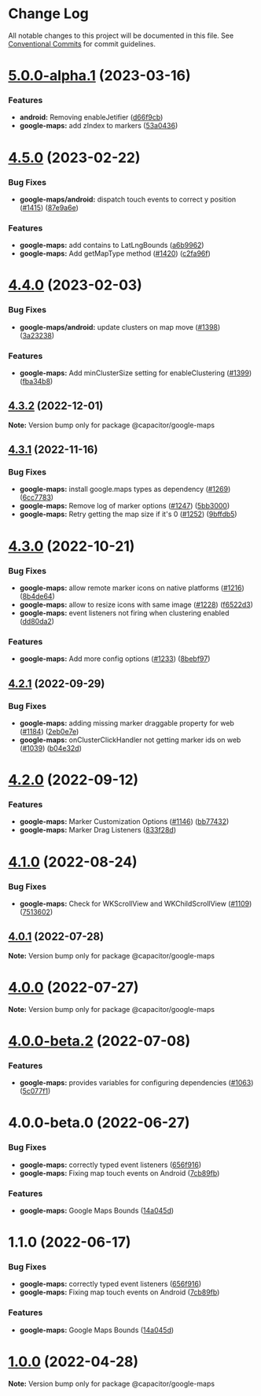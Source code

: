 # Change Log

All notable changes to this project will be documented in this file.
See [Conventional Commits](https://conventionalcommits.org) for commit guidelines.

# [5.0.0-alpha.1](https://github.com/ionic-team/capacitor-plugins/compare/@capacitor/google-maps@4.5.0...@capacitor/google-maps@5.0.0-alpha.1) (2023-03-16)


### Features

* **android:** Removing enableJetifier ([d66f9cb](https://github.com/ionic-team/capacitor-plugins/commit/d66f9cbd9da7e3b1d8c64ca6a5b45156867d4a04))
* **google-maps:** add zIndex to markers ([53a0436](https://github.com/ionic-team/capacitor-plugins/commit/53a04366ad331ada081589aef9c726b4356688df))





# [4.5.0](https://github.com/ionic-team/capacitor-plugins/compare/@capacitor/google-maps@4.4.0...@capacitor/google-maps@4.5.0) (2023-02-22)


### Bug Fixes

* **google-maps/android:** dispatch touch events to correct y position ([#1415](https://github.com/ionic-team/capacitor-plugins/issues/1415)) ([87e9a6e](https://github.com/ionic-team/capacitor-plugins/commit/87e9a6e97f843228c62245a80eeb6cb86d43500e))


### Features

* **google-maps:** add contains to LatLngBounds ([a6b9962](https://github.com/ionic-team/capacitor-plugins/commit/a6b9962f1b6d6c2f873dd8c373b7aa16a49eff6d))
* **google-maps:** Add getMapType method ([#1420](https://github.com/ionic-team/capacitor-plugins/issues/1420)) ([c2fa96f](https://github.com/ionic-team/capacitor-plugins/commit/c2fa96fc709b59fa55a6f61ecb4d80be214982c5))





# [4.4.0](https://github.com/ionic-team/capacitor-plugins/compare/@capacitor/google-maps@4.3.2...@capacitor/google-maps@4.4.0) (2023-02-03)


### Bug Fixes

* **google-maps/android:** update clusters on map move ([#1398](https://github.com/ionic-team/capacitor-plugins/issues/1398)) ([3a23238](https://github.com/ionic-team/capacitor-plugins/commit/3a2323833779d9b545140057070f5acda38d9b32))


### Features

* **google-maps:** Add minClusterSize setting for enableClustering ([#1399](https://github.com/ionic-team/capacitor-plugins/issues/1399)) ([fba34b8](https://github.com/ionic-team/capacitor-plugins/commit/fba34b823e60aba43f82761bf7c3b42675702b7f))





## [4.3.2](https://github.com/ionic-team/capacitor-plugins/compare/@capacitor/google-maps@4.3.1...@capacitor/google-maps@4.3.2) (2022-12-01)

**Note:** Version bump only for package @capacitor/google-maps





## [4.3.1](https://github.com/ionic-team/capacitor-plugins/compare/@capacitor/google-maps@4.3.0...@capacitor/google-maps@4.3.1) (2022-11-16)


### Bug Fixes

* **google-maps:** install google.maps types as dependency ([#1269](https://github.com/ionic-team/capacitor-plugins/issues/1269)) ([6cc7783](https://github.com/ionic-team/capacitor-plugins/commit/6cc77835d301f9c7734ae8a25dd0fc08ea91c74a))
* **google-maps:** Remove log of marker options ([#1247](https://github.com/ionic-team/capacitor-plugins/issues/1247)) ([5bb3000](https://github.com/ionic-team/capacitor-plugins/commit/5bb30005df075ce1679695792e33f398eee298c4))
* **google-maps:** Retry getting the map size if it's 0 ([#1252](https://github.com/ionic-team/capacitor-plugins/issues/1252)) ([9bffdb5](https://github.com/ionic-team/capacitor-plugins/commit/9bffdb529f41cadc2e5a33c4a09d5ebfacf4baed))





# [4.3.0](https://github.com/ionic-team/capacitor-plugins/compare/@capacitor/google-maps@4.2.1...@capacitor/google-maps@4.3.0) (2022-10-21)


### Bug Fixes

* **google-maps:** allow remote marker icons on native platforms ([#1216](https://github.com/ionic-team/capacitor-plugins/issues/1216)) ([8b4de64](https://github.com/ionic-team/capacitor-plugins/commit/8b4de6435decf5d37c29ac6d543191f32b5a6c6e))
* **google-maps:** allow to resize icons with same image ([#1228](https://github.com/ionic-team/capacitor-plugins/issues/1228)) ([f6522d3](https://github.com/ionic-team/capacitor-plugins/commit/f6522d37c1418933207ee9a54d08222fcf264334))
* **google-maps:** event listeners not firing when clustering enabled ([dd80da2](https://github.com/ionic-team/capacitor-plugins/commit/dd80da263ba684463fa35c9cff3a237ffd257058))


### Features

* **google-maps:** Add more config options ([#1233](https://github.com/ionic-team/capacitor-plugins/issues/1233)) ([8bebf97](https://github.com/ionic-team/capacitor-plugins/commit/8bebf9745f6538d4bc7f1622b2b4a0317f306bfb))





## [4.2.1](https://github.com/ionic-team/capacitor-plugins/compare/@capacitor/google-maps@4.2.0...@capacitor/google-maps@4.2.1) (2022-09-29)


### Bug Fixes

* **google-maps:** adding missing marker draggable property for web ([#1184](https://github.com/ionic-team/capacitor-plugins/issues/1184)) ([2eb0e7e](https://github.com/ionic-team/capacitor-plugins/commit/2eb0e7e6db9d3f6a684d2c9a0e2e7ec94d5dfa63))
* **google-maps:** onClusterClickHandler not getting marker ids on web ([#1039](https://github.com/ionic-team/capacitor-plugins/issues/1039)) ([b04e32d](https://github.com/ionic-team/capacitor-plugins/commit/b04e32d6fcab39285ba6dbe49408e001177cf13f))





# [4.2.0](https://github.com/ionic-team/capacitor-plugins/compare/@capacitor/google-maps@4.1.0...@capacitor/google-maps@4.2.0) (2022-09-12)


### Features

* **google-maps:** Marker Customization Options ([#1146](https://github.com/ionic-team/capacitor-plugins/issues/1146)) ([bb77432](https://github.com/ionic-team/capacitor-plugins/commit/bb77432ac28ec5de5c5d2584f4f2ccf874e5c197))
* **google-maps:** Marker Drag Listeners ([833f28d](https://github.com/ionic-team/capacitor-plugins/commit/833f28dc8e28553673c861619a2ac9540f39e33a))





# [4.1.0](https://github.com/ionic-team/capacitor-plugins/compare/@capacitor/google-maps@1.1.0...@capacitor/google-maps@4.1.0) (2022-08-24)


### Bug Fixes

* **google-maps:** Check for WKScrollView and WKChildScrollView ([#1109](https://github.com/ionic-team/capacitor-plugins/issues/1109)) ([7513602](https://github.com/ionic-team/capacitor-plugins/commit/7513602c6c9830de305e6097db3023e42a8afa30))





## [4.0.1](https://github.com/ionic-team/capacitor-plugins/compare/4.0.0...4.0.1) (2022-07-28)

**Note:** Version bump only for package @capacitor/google-maps





# [4.0.0](https://github.com/ionic-team/capacitor-plugins/compare/4.0.0-beta.2...4.0.0) (2022-07-27)

**Note:** Version bump only for package @capacitor/google-maps





# [4.0.0-beta.2](https://github.com/ionic-team/capacitor-plugins/compare/4.0.0-beta.0...4.0.0-beta.2) (2022-07-08)


### Features

* **google-maps:** provides variables for configuring dependencies ([#1063](https://github.com/ionic-team/capacitor-plugins/issues/1063)) ([5c077f1](https://github.com/ionic-team/capacitor-plugins/commit/5c077f199cbd16b459a77061509e0504029f78db))





# 4.0.0-beta.0 (2022-06-27)


### Bug Fixes

* **google-maps:** correctly typed event listeners ([656f916](https://github.com/ionic-team/capacitor-plugins/commit/656f9169ccd8d7fa880143b13ca5f62bb546edb0))
* **google-maps:** Fixing map touch events on Android ([7cb89fb](https://github.com/ionic-team/capacitor-plugins/commit/7cb89fb788e05aa9e90c39698e041ebe094132ea))


### Features

* **google-maps:** Google Maps Bounds ([14a045d](https://github.com/ionic-team/capacitor-plugins/commit/14a045d3880124996b2770cec7b3e28a9f13d231))





# 1.1.0 (2022-06-17)


### Bug Fixes

* **google-maps:** correctly typed event listeners ([656f916](https://github.com/ionic-team/capacitor-plugins/commit/656f9169ccd8d7fa880143b13ca5f62bb546edb0))
* **google-maps:** Fixing map touch events on Android ([7cb89fb](https://github.com/ionic-team/capacitor-plugins/commit/7cb89fb788e05aa9e90c39698e041ebe094132ea))


### Features

* **google-maps:** Google Maps Bounds ([14a045d](https://github.com/ionic-team/capacitor-plugins/commit/14a045d3880124996b2770cec7b3e28a9f13d231))






# [1.0.0](https://github.com/ionic-team/capacitor-plugins/tree/main/google-maps) (2022-04-28)

**Note:** Version bump only for package @capacitor/google-maps
